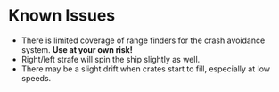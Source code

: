 # Known Issues

- There is limited coverage of range finders for the crash avoidance system. **Use at your own risk!**
- Right/left strafe will spin the ship slightly as well.
- There may be a slight drift when crates start to fill, especially at low speeds.
